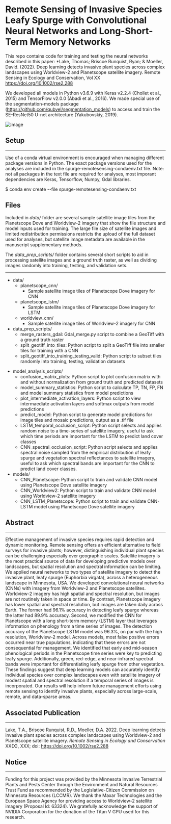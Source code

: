 # Remote Sensing of Invasive Species Leafy Spurge with Convolutional Neural Networks and Long-Short-Term Memory Networks

This repo contains code for training and testing the neural networks described in this paper: *Lake, Thomas; Briscoe Runquist, Ryan; & Moeller, David. (2022). Deep learning detects invasive plant species across complex landscapes using Worldview-2 and Planetscope satellite imagery. Remote Sensing in Ecology and Conservation, Vol XX https://doi.org/10.1002/rse2.288

We developed all models in Python v3.6.9 with Keras v2.2.4 (Chollet et al., 2015) and TensorFlow v2.0.0 (Abadi et al., 2016). We made special use of the segmentation-models package (https://github.com/qubvel/segmentation_models) to access and train the SE-ResNet50 U-net architecture (Yakubovskiy, 2019).


![image](https://media.github.umn.edu/user/12668/files/8e4aa68a-76d3-4e82-acce-32af97bf0142)


## Setup
----------------------
Use of a conda virtual environment is encouraged when managing different package versions in Python. The exact package versions used for the analyses are included in the spurge-remotesensing-condaenv.txt file. Note: not all packages in the text file are required for analyses, most imporant dependencies are Keras, Tensorflow, Numpy, Gdal libraries.

$ conda env create --file spurge-remotesensing-condaenv.txt

## Files

Included in *data/* folder are several sample satellite image tiles from the Planetscope Dove and Worldview-2 imagery that show the file structure and model inputs used for training. The large file size of satellite images and limited redistribution permissions restricts the upload of the full dataset used for analyses, but satellite image metadata are available in the manuscript supplementary methods. 

The *data_prep_scripts/* folder contains several short scripts to aid in processing satellite images and a ground truth raster, as well as dividing images randomly into training, testing, and validation sets. 

----------------------
- data/
  - planetscope_cnn/
    - Sample satellite image tiles of Planetscope Dove imagery for CNN
  - planetscope_lstm/
    - Sample satellite image tiles of Planetscope Dove imagery for LSTM 
  - worldview_cnn/
    - Sample satellite image tiles of Worldview-2 imagery for CNN
- data_prep_scripts/
  * merge_rasters_gdal: Gdal_merge.py script to combine a GeoTiff with a ground truth raster
  * split_geotiff_into_tiles: Python script to split a GeoTiff file into smaller tiles for training with a CNN
  * split_geotiff_into_training_testing_valid: Python script to subset tiles randomly into training, testing, validation datasets
* model_analysis_scripts/
  * confusion_matrix_plots: Python script to plot confusion matrix with and without normalization from ground truth and predicted datasets
  * model_summary_statistics: Python script to calculate TP, TN, FP, FN and model summary statistics from model predictions
  * plot_intermediate_activation_layers: Python script to view intermaediate activation layers and softmax outputs from model predictions
  * predict_model: Python script to generate model predictions for image tiles and mosaic predictions, output as a .tif file
  * LSTM_temporal_occlusion_script: Python script selects and applies random noise to a time-series of satellite imagery, useful to ask which time periods are important for the LSTM to predict land cover classes
  * CNN_spectral_occlusion_script: Python script selects and applies spectral noise sampled from the empirical distribution of leafy spurge and vegetation spectral reflectances to satellite imagery, useful to ask which spectral bands are important for the CNN to predict land cover classes.
* models/
  * CNN_Planetscope: Python script to train and validate CNN model using Planetscope Dove satellite imagery
  * CNN_Worldview2: Python script to train and validate CNN model using Worldview-2 satellite imagery
  * CNN_LSTM_Planetscope: Python script to train and validate CNN-LSTM model using Planetscope Dove satellite imagery

## Abstract
----------------------
Effective management of invasive species requires rapid detection and dynamic monitoring. Remote sensing offers an efficient alternative to field surveys for invasive plants; however, distinguishing individual plant species can be challenging especially over geographic scales. Satellite imagery is the most practical source of data for developing predictive models over landscapes, but spatial resolution and spectral information can be limiting. We applied neural networks to two types of satellite imagery to detect the invasive plant, leafy spurge (Euphorbia virgata), across a heterogeneous landscape in Minnesota, USA. We developed convolutional neural networks (CNNs) with imagery from Worldview-2 and Planetscope satellites. Worldview-2 imagery has high spatial and spectral resolution, but images are not routinely taken in space or time. By contrast, Planetscope imagery has lower spatial and spectral resolution, but images are taken daily across Earth. The former had 96.1% accuracy in detecting leafy spurge whereas the latter had 89.9% accuracy. Second, we modified the CNN for Planetscope with a long short-term memory (LSTM) layer that leverages information on phenology from a time series of images. The detection accuracy of the Planetscope LSTM model was 96.3%, on par with the high resolution, Worldview-2 model. Across models, most false positive errors occurred near true populations, indicating that these errors are not consequential for management. We identified that early and mid-season phenological periods in the Planetscope time series were key to predicting leafy spurge. Additionally, green, red-edge, and near-infrared spectral bands were important for differentiating leafy spurge from other vegetation. These findings suggest that deep learning models can accurately identify individual species over complex landscapes even with satellite imagery of modest spatial and spectral resolution if a temporal series of images is incorporated. Our results will help inform future management efforts using remote sensing to identify invasive plants, especially across large-scale, remote, and data-sparse areas.

## Associated Publication
----------------------
Lake, T.A., Briscoe Runquist, R.D., Moeller, D.A. 2022. Deep learning detects invasive plant species across complex landscapes using Worldview-2 and Planetscope satellite imagery. _Remote Sensing in Ecology and Conservation_ XX(X), XXX; doi: https://doi.org/10.1002/rse2.288

## Notice
----------------------
Funding for this project was provided by the Minnesota Invasive Terrestrial Plants and Pests Center through the Environment and Natural Resources Trust Fund as recommended by the Legislative-Citizen Commission on Minnesota Resources (LCCMR). We thank the Maxar Technologies and the European Space Agency for providing access to Worldview-2 satellite imagery (Proposal Id: 63324). We gratefully acknowledge the support of NVIDIA Corporation for the donation of the Titan V GPU used for this research. 
